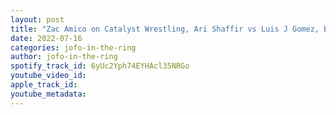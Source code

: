 ```yaml
---
layout: post
title: "Zac Amico on Catalyst Wrestling, Ari Shaffir vs Luis J Gomez, Big Jay gets dosed, Sal Vulcano, roast"
date: 2022-07-16
categories: jofo-in-the-ring
author: jofo-in-the-ring
spotify_track_id: 6yUc2Yph74EYHAcl35NRGo
youtube_video_id: 
apple_track_id: 
youtube_metadata: 
---
```


